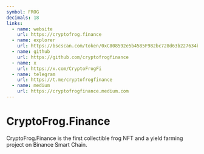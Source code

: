 ```yaml
---
symbol: FROG
decimals: 18
links:
  - name: website
    url: https://cryptofrog.finance
  - name: explorer
    url: https://bscscan.com/token/0xC808592e5b4585F982bc728d63b227634bc007a4
  - name: github
    url: https://github.com/cryptofrogfinance
  - name: x
    url: https://x.com/CryptoFrogFi
  - name: telegram
    url: https://t.me/cryptofrogfinance
  - name: medium
    url: https://cryptofrogfinance.medium.com
---
```


# CryptoFrog.Finance

CryptoFrog.Finance is the first collectible frog NFT and a yield farming project on Binance Smart Chain.

